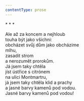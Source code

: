 ```yaml
---
contentType: prose
---
```


\* \* \*

Ale až za koncem a nejhloub  
touha být jako všichni:  
obcházet svůj dům jako obcházíme  
mlhu,  
zasadit strom  
a nerozumět prorokům.  
Já jsem taky chtěla  
jíst ústřice s citrónem  
na ulici Montmartru,  
já jsem taky chtěla klid a prachy  
a jasné barvy kamenů pod vodou.  
Jasné barvy kamenů pod vodou!
